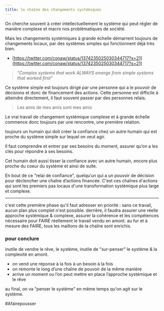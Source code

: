 ```yaml
---
title: la chaîne des changements systémiques
---
```

On cherche souvent à créer intellectuellement le système qui peut régler de manière complexe et macro nos problématiques de société.

Mais les changements systémiques à grande échelle démarrent toujours de changements locaux, par des systèmes simples qui fonctionnent déjà très bien.

- [https://twitter.com/conaw/status/1374235025030344717?s=21](https://twitter.com/conaw/status/1374235025030344717?s=21)
> *"Complex systems that work ALWAYS emerge from simple systems that worked first"*

Ce système simple est toujours dirigé par une personne qui a le pouvoir de décisions et donc de financement des actions.
Cette personne est difficile à atteindre directement, il faut souvent passer par des personnes relais.
> Les amis de mes amis sont mes amis

Le vrai travail de changement systémique complexe et à grande échelle commence donc toujours par une rencontre, une première relation.

toujours un humain qui doit créer la confiance chez un autre humain qui est proche du système simple sur lequel on veut agir.

Il faut comprendre et entrer par ses besoins du moment, assurer qu’on a les clés pour répondre à ses besoins.

Cet humain doit aussi tisser la confiance avec un autre humain, encore plus proche du coeur du système et ainsi de suite.

En bout de ce "relai de confiance", quelqu’un qui a un pouvoir de décision pour déclencher une chaîne d’actions financée.
C'est ces chaînes d'actions qui sont les premiers pas locaux d'une transformation systémique plus large et complexe.

---

c'est cette première phase qu'il faut adresser en priorité : sans ce travail, aucun plan plus complet n'est possible.
derrière, il faudra assurer une réelle approche systémique & complexe, assurer la cohérence et les compétences nécessaire pour FAIRE réellement le travail vendu en amont.
au fur et à mesure des FAIRE, tous les maillons de la chaîne sont enrichis.

### pour conclure

inutile de vendre le rêve, le système, inutile de "sur-penser" le système & la complexité en amont.

- on vend une réponse à la fois à un besoin à la fois
- on remonte le long d’une chaîne de pouvoir de la même manière
- arrive un moment ou l’on peut mettre en place l’approche systémique et le rêve

au final, on va "penser le système" en même temps qu'on agit sur le système.

#Afairepousser 